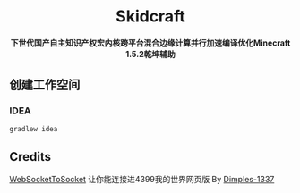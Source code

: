 <h1 align="center">Skidcraft</h1>
<h4 align="center">下世代国产自主知识产权宏内核跨平台混合边缘计算并行加速编译优化Minecraft 1.5.2乾坤辅助</h4>

## 创建工作空间
### IDEA
```
gradlew idea
```

## Credits

[WebSocketToSocket](https://github.com/Dimples-1337/WebSocketToSocket) 让你能连接进4399我的世界网页版 By [Dimples-1337](https://github.com/Dimples-1337)
